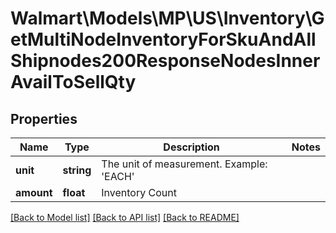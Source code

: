 # Walmart\Models\MP\US\Inventory\GetMultiNodeInventoryForSkuAndAllShipnodes200ResponseNodesInnerAvailToSellQty

## Properties

Name | Type | Description | Notes
------------ | ------------- | ------------- | -------------
**unit** | **string** | The unit of measurement. Example: 'EACH' |
**amount** | **float** | Inventory Count |


[[Back to Model list]](./) [[Back to API list]](../../../../../README.md#supported-apis) [[Back to README]](../../../../../README.md)
